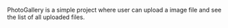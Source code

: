 PhotoGallery is a simple project where user can upload a image file and see the list of all uploaded files.
